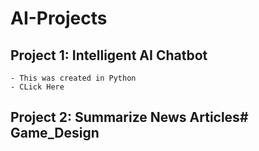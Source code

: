 # AI-Projects
## Project 1: Intelligent AI Chatbot
    - This was created in Python
    - CLick Here
## Project 2: Summarize News Articles# Game_Design

